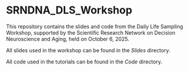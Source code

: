 # SRNDNA_DLS_Workshop
This repository contains the slides and code from the Daily Life Sampling Workshop, supported by the Scientific Research Network on Decision Neuroscience and Aging, held on October 6, 2025.

All slides used in the workshop can be found in the *Slides* directory.

All code used in the tutorials can be found in the *Code* directory.
